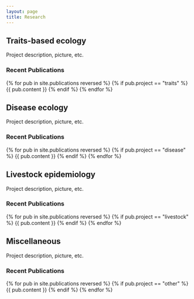 ```yaml
---
layout: page
title: Research
---
```


## Traits-based ecology

Project description, picture, etc.

### Recent Publications
{% for pub in site.publications reversed %}
{% if pub.project == "traits" %}
  {{ pub.content }}
{% endif %}
{% endfor %}

## Disease ecology

Project description, picture, etc.

### Recent Publications
{% for pub in site.publications reversed %}
{% if pub.project == "disease" %}
  {{ pub.content }}
{% endif %}
{% endfor %}

## Livestock epidemiology

Project description, picture, etc.

### Recent Publications
{% for pub in site.publications reversed %}
{% if pub.project == "livestock" %}
  {{ pub.content }}
{% endif %}
{% endfor %}

## Miscellaneous

Project description, picture, etc.

### Recent Publications
{% for pub in site.publications reversed %}
{% if pub.project == "other" %}
  {{ pub.content }}
{% endif %}
{% endfor %}
